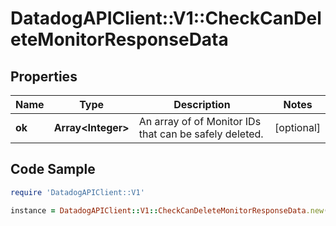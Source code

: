 # DatadogAPIClient::V1::CheckCanDeleteMonitorResponseData

## Properties

Name | Type | Description | Notes
------------ | ------------- | ------------- | -------------
**ok** | **Array&lt;Integer&gt;** | An array of of Monitor IDs that can be safely deleted. | [optional] 

## Code Sample

```ruby
require 'DatadogAPIClient::V1'

instance = DatadogAPIClient::V1::CheckCanDeleteMonitorResponseData.new(ok: null)
```


